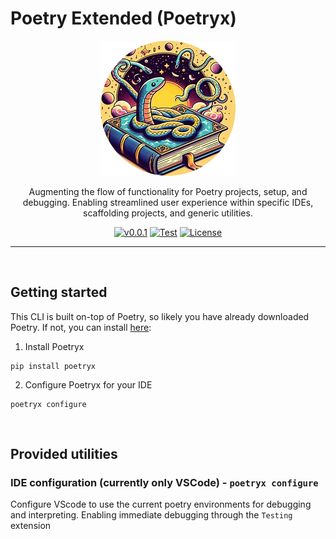 # Poetry Extended (Poetryx)

<p align="center">
  <img src="https://raw.githubusercontent.com/nachatz/poetryx/master/docs/img/poetryx.jpg">
</p>

<p align="center">
Augmenting the flow of functionality for Poetry projects, setup, and debugging. Enabling streamlined user experience within specific IDEs, scaffolding projects, and generic utilities.
</p>

<div align="center">

[![v0.0.1](https://img.shields.io/badge/version-v0.0.2-blue.svg)](https://github.com/nachatz/poetryx)
[![Test](https://github.com/nachatz/poetryx/actions/workflows/validate.yaml/badge.svg)](https://github.com/nachatz/poetryx/actions/workflows/validate.yaml)
[![License](https://img.shields.io/badge/license-Apache%202-brightgreen.svg)](https://github.com/nachatz/poetryx/blob/master/LICENSE.txt)

</div>

---

&nbsp; 
## Getting started

This CLI is built on-top of Poetry, so likely you have already downloaded Poetry. If not, you can install [here](https://python-poetry.org/docs/):

1. Install Poetryx

```shell 
pip install poetryx
```
2. Configure Poetryx for your IDE

```shell
poetryx configure
```

&nbsp; 
## Provided utilities 

### IDE configuration (**currently only VSCode**) - `poetryx configure`

Configure VScode to use the current poetry environments for debugging and interpreting. Enabling immediate debugging through the `Testing` extension